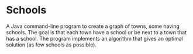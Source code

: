 # Schools

A Java command-line program to create a graph of towns, some having schools. The goal is that each town have a school or be next to a town that has a school. The program implements an algorithm that gives an optimal solution (as few schools as possible).
